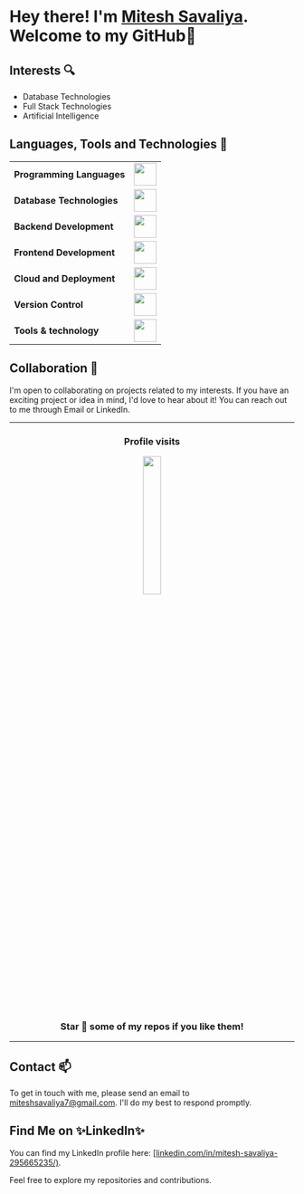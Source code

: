 
# Hey there! I'm <a href = "https://www.linkedin.com/in/mitesh-savaliya-295665235/">Mitesh Savaliya</a>. Welcome to my GitHub👋


## Interests 🔍

- Database Technologies
- Full Stack Technologies
- Artificial Intelligence
  
## Languages, Tools and Technologies 🚀 
<table>
	<tr>
	<td><strong>Programming Languages</strong></td>
	<td><img height=40 src = "https://skillicons.dev/icons?i=js,ts,rust&theme=dark"></td>
</tr>
<tr>
	<td><strong>Database Technologies</strong></td>
	<td><img height=40 src = "https://skillicons.dev/icons?i=mongodb,postgresql&theme=dark"></td>
</tr>
<tr>
	<td><strong>Backend Development</strong></td>
	<td><img height=40 src = "https://skillicons.dev/icons?i=nodejs,express,nestjs&theme=dark"></td>
</tr>
<tr>
	<td><strong>Frontend Development</strong></td>
	<td><img height=40 src = "https://skillicons.dev/icons?i=angular,react,nextjs,js" ></td>
</tr>
<tr>
	<td><strong>Cloud and Deployment</strong></td>
	<td><img height=40 src = "https://skillicons.dev/icons?i=gcp,aws,vercel,render&theme=dark"></td>
</tr>

<tr>
	<td><strong>Version Control</strong></td>
	<td><img height=40 src = "https://skillicons.dev/icons?i=git,github,bitbucket&theme=dark"></td>
</tr>
<tr>
   <td><strong>Tools & technology</strong></td>
   <td><img height=40 src = "https://skillicons.dev/icons?i=neovim,vscode,postman&theme=dark"></td>
</tr>
</table>

## Collaboration 🤝

I'm open to collaborating on projects related to my interests. If you have an exciting project or idea in mind, I'd love to hear about it! You can reach out to me through Email or LinkedIn.
<hr>

<div align = "center">
<h3><b>Profile visits</b></h3>
<img width = 25% src = "https://profile-counter.glitch.me/{Mitesh0807}/count.svg">
	
### Star 🌟 some of my repos if you like them!
<hr>
</div>

## Contact 📫 

To get in touch with me, please send an email to [miteshsavaliya7@gmail.com](mailto:your-email-address@gmail.com). I'll do my best to respond promptly.

## Find Me on ✨LinkedIn✨

You can find my LinkedIn profile here: [[linkedin.com/in/mitesh-savaliya-295665235/)](https://www.linkedin.com/in/mitesh-savaliya-295665235/). 

Feel free to explore my repositories and contributions.
<!--
**Mitesh0807/Mitesh0807** is a ✨ _special_ ✨ repository because its `README.md` (this file) appears on your GitHub profile.

Here are some ideas to get you started:

- 🔭 I’m currently working on ...
- 🌱 I’m currently learning ...
- 👯 I’m looking to collaborate on ...
- 🤔 I’m looking for help with ...
- 💬 Ask me about ...
- 📫 How to reach me: ...
- 😄 Pronouns: ...
- ⚡ Fun fact: ...
-->
